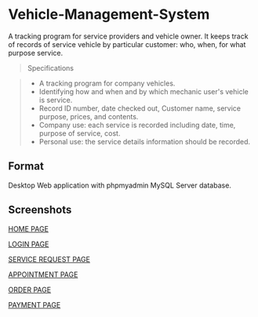 # Vehicle-Management-System

A tracking program for service providers and vehicle owner.
It keeps track of records of service vehicle by particular customer: 
who, when, for what purpose service.

> Specifications 

> *	A tracking program for company vehicles. 
> *	Identifying how and when and by which mechanic user's vehicle is service. 
> * Record ID number, date checked out, Customer name, service purpose, prices, and contents. 
> * Company use: each service is recorded including date, time, purpose of service, cost. 
> * Personal use: the service details information should be recorded. 

## Format

Desktop Web application with phpmyadmin MySQL Server database.


## Screenshots

[HOME PAGE](https://user-images.githubusercontent.com/77150491/164752516-b0803427-e26d-42de-8ff7-a5c4ad11d62f.jpg)

[LOGIN PAGE](https://user-images.githubusercontent.com/77150491/164753476-ed9ed895-c333-461f-a9e9-3d70c589bf18.jpg)

[SERVICE REQUEST PAGE](https://user-images.githubusercontent.com/77150491/164754377-e3f0195c-23dc-444b-ac73-b71bade99fda.jpg)

[APPOINTMENT PAGE](https://user-images.githubusercontent.com/77150491/164755468-396c028f-73b7-4015-b64e-e839f05c4430.jpg)

[ORDER PAGE](https://user-images.githubusercontent.com/77150491/164754624-2947b9fe-3b84-462e-97d7-cb627c1b3f80.jpg)

[PAYMENT PAGE](https://user-images.githubusercontent.com/77150491/164756023-52a41757-d0d5-4648-89a5-23a5a1fdfb6c.jpg)



